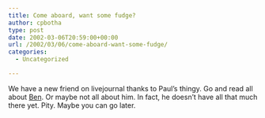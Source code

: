 ```yaml
---
title: Come aboard, want some fudge?
author: cpbotha
type: post
date: 2002-03-06T20:59:00+00:00
url: /2002/03/06/come-aboard-want-some-fudge/
categories:
  - Uncategorized

---
```

We have a new friend on livejournal thanks to Paul’s thingy. Go and read all about [Ben][1]. Or maybe not all about him. In fact, he doesn’t have all that much there yet. Pity. Maybe you can go later.

 [1]: http://www.livejournal.com/~bwright
